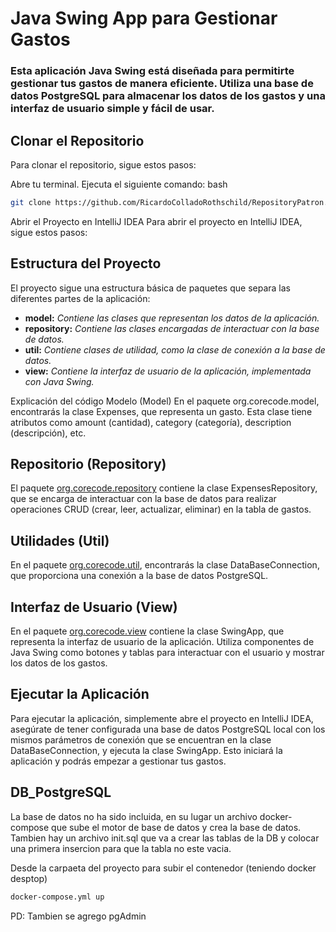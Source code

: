 # Java Swing App para Gestionar Gastos



### Esta aplicación Java Swing está diseñada para permitirte gestionar tus gastos de manera eficiente. Utiliza una base de datos PostgreSQL para almacenar los datos de los gastos y una interfaz de usuario simple y fácil de usar.

## Clonar el Repositorio
Para clonar el repositorio, sigue estos pasos:

Abre tu terminal.
Ejecuta el siguiente comando:
bash
```bash
git clone https://github.com/RicardoColladoRothschild/RepositoryPatron.git
```

Abrir el Proyecto en IntelliJ IDEA
Para abrir el proyecto en IntelliJ IDEA, sigue estos pasos:


## Estructura del Proyecto
El proyecto sigue una estructura básica de paquetes que separa las diferentes partes de la aplicación:

- **model:** _Contiene las clases que representan los datos de la aplicación._
- **repository:** _Contiene las clases encargadas de interactuar con la base de datos._
- **util:** _Contiene clases de utilidad, como la clase de conexión a la base de datos._
- **view:** _Contiene la interfaz de usuario de la aplicación, implementada con Java Swing._

Explicación del código<a name="explicación-del-código"></a>
Modelo (Model)
En el paquete org.corecode.model, encontrarás la clase Expenses, que representa un gasto. Esta clase tiene atributos como amount (cantidad), category (categoría), description (descripción), etc.

## Repositorio (Repository)
El paquete <a href="https://github.com/RicardoColladoRothschild/RepositoryPatron/tree/main/src/main/java/org/corecode/repository">org.corecode.repository</a> contiene la clase ExpensesRepository, que se encarga de interactuar con la base de datos para realizar operaciones CRUD (crear, leer, actualizar, eliminar) en la tabla de gastos.

## Utilidades (Util)
En el paquete <a href="https://github.com/RicardoColladoRothschild/RepositoryPatron/tree/main/src/main/java/org/corecode/util">org.corecode.util</a>, encontrarás la clase DataBaseConnection, que proporciona una conexión a la base de datos PostgreSQL.

## Interfaz de Usuario (View) 
En el paquete <a href="https://github.com/RicardoColladoRothschild/RepositoryPatron/tree/main/src/main/java/org/corecode/view">org.corecode.view</a> contiene la clase SwingApp, que representa la interfaz de usuario de la aplicación. Utiliza componentes de Java Swing como botones y tablas para interactuar con el usuario y mostrar los datos de los gastos.

## Ejecutar la Aplicación
Para ejecutar la aplicación, simplemente abre el proyecto en IntelliJ IDEA, asegúrate de tener configurada una base de datos PostgreSQL local con los mismos parámetros de conexión que se encuentran en la clase DataBaseConnection, y ejecuta la clase SwingApp. Esto iniciará la aplicación y podrás empezar a gestionar tus gastos.

## DB_PostgreSQL
La base de datos no ha sido incluida, en su lugar un archivo docker-compose
que sube el motor de base de datos y crea la base de datos.
Tambien hay un archivo init.sql que va a crear las tablas de la DB y colocar
una primera insercion para que la tabla no este vacia.

Desde la carpaeta del proyecto para subir el contenedor (teniendo docker desptop)

```bash
docker-compose.yml up
```
PD: Tambien se agrego pgAdmin
